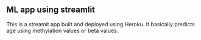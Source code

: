 ## ML app using streamlit
This is a streamit app built and deployed using Heroku.
It basically predicts age using methylation values or beta values. 
